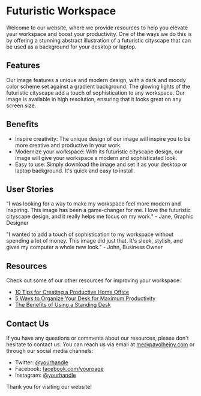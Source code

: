 <!--font:Exo 2-->

# Futuristic Workspace

Welcome to our website, where we provide resources to help you elevate your workspace and boost your productivity. One of the ways we do this is by offering a stunning abstract illustration of a futuristic cityscape that can be used as a background for your desktop or laptop.

## Features

Our image features a unique and modern design, with a dark and moody color scheme set against a gradient background. The glowing lights of the futuristic cityscape add a touch of sophistication to any workspace. Our image is available in high resolution, ensuring that it looks great on any screen size.

## Benefits

-   Inspire creativity: The unique design of our image will inspire you to be more creative and productive in your work.
-   Modernize your workspace: With its futuristic cityscape design, our image will give your workspace a modern and sophisticated look.
-   Easy to use: Simply download the image and set it as your desktop or laptop background. It's quick and easy to install.

## User Stories

"I was looking for a way to make my workspace feel more modern and inspiring. This image has been a game-changer for me. I love the futuristic cityscape design, and it really helps me focus on my work." - Jane, Graphic Designer

"I wanted to add a touch of sophistication to my workspace without spending a lot of money. This image did just that. It's sleek, stylish, and gives my computer a whole new look." - John, Business Owner

## Resources

Check out some of our other resources for improving your workspace:

-   [10 Tips for Creating a Productive Home Office](#)
-   [5 Ways to Organize Your Desk for Maximum Productivity](#)
-   [The Benefits of Using a Standing Desk](#)

## Contact Us

If you have any questions or comments about our resources, please don't hesitate to contact us. You can reach us via email at me@pavolhejny.com or through our social media channels:

-   Twitter: [@yourhandle](#)
-   Facebook: [facebook.com/yourpage](#)
-   Instagram: [@yourhandle](#)

Thank you for visiting our website!

<!--

Write me content for website with wallpaper which alt text is:

"A wallpaper featuring an abstract illustration of a futuristic cityscape, with glowing lights and a dark and moody color scheme, set against a gradient background."

The name/title of the page should not be 1:1 copy of the alt text but rather a real content of the website which is using this wallpaper.

- Use markdown format
- Start with heading
- Heading should be short and concise
- The content should look like a real website
- The website should not be about the wallpaper, wallpaper is just a related background
- Heading should be contain work "wallpaper" or "background"
- Include real sections like references, contact, user stories, etc. use things relevant to the page purpose.
- Feel free to use structure like headings, bullets, numbering, blockquotes, paragraphs, horizontal lines, etc.
- You can use formatting like bold or _italic_
- You can include UTF-8 emojis
- Links should be only #hash anchors (and you can refer to the document itself)
- Do not include images


---


# Futuristic Cityscape Wallpaper for Your Creative Workspace

Welcome to our website! We provide a stunning abstract wallpaper featuring a futuristic cityscape that will give your workspace a unique and creative vibe. Our wallpaper is perfect for anyone who wants to add a touch of modernity to their desktop or laptop.

## Features

Our wallpaper features an abstract illustration of a futuristic cityscape, with glowing lights and a dark and moody color scheme, set against a gradient background. The wallpaper is available in high resolution, ensuring that it looks great on any screen size.

## Benefits

- Enhance your creativity: The unique design of our wallpaper will inspire you to be more creative and productive in your work.
- Modernize your workspace: With its futuristic cityscape design, our wallpaper will give your workspace a modern and sophisticated look.
- Easy to install: Installing our wallpaper is quick and easy. Simply download the image and set it as your desktop background.

## User Stories

"I was looking for a wallpaper that would help me get into the creative mindset when working on my designs. This wallpaper has been a game-changer for me. I love the futuristic cityscape design, and it really helps me focus on my work." - Jane, Graphic Designer

"I wanted to modernize my workspace and make it look more professional. This wallpaper did just that. It's sleek, stylish, and gives my computer a whole new look." - John, Business Owner

## References

Check out some of our other wallpapers:

- [Mountain Landscape](#)
- [Ocean Waves](#)
- [Galaxy Stars](#)

## Contact Us

If you have any questions or comments about our wallpaper, please don't hesitate to contact us. You can reach us via email at me@pavolhejny.com or through our social media channels:

- Twitter: [@yourhandle](#)
- Facebook: [facebook.com/yourpage](#)
- Instagram: [@yourhandle](#)

Thank you for visiting our website!


---


Heading should not include word "wallpaper". The website should not be about the wallpaper itself, wallpaper is just a related background, rewrite whole content.


---


# Elevate Your Workspace with a Futuristic Cityscape

Welcome to our website, where we provide resources to help you elevate your workspace and boost your productivity. One of the ways we do this is by offering a stunning abstract illustration of a futuristic cityscape that can be used as a background for your desktop or laptop.

## Features

Our image features a unique and modern design, with a dark and moody color scheme set against a gradient background. The glowing lights of the futuristic cityscape add a touch of sophistication to any workspace. Our image is available in high resolution, ensuring that it looks great on any screen size.

## Benefits

- Inspire creativity: The unique design of our image will inspire you to be more creative and productive in your work.
- Modernize your workspace: With its futuristic cityscape design, our image will give your workspace a modern and sophisticated look.
- Easy to use: Simply download the image and set it as your desktop or laptop background. It's quick and easy to install.

## User Stories

"I was looking for a way to make my workspace feel more modern and inspiring. This image has been a game-changer for me. I love the futuristic cityscape design, and it really helps me focus on my work." - Jane, Graphic Designer

"I wanted to add a touch of sophistication to my workspace without spending a lot of money. This image did just that. It's sleek, stylish, and gives my computer a whole new look." - John, Business Owner

## Resources

Check out some of our other resources for improving your workspace:

- [10 Tips for Creating a Productive Home Office](#)
- [5 Ways to Organize Your Desk for Maximum Productivity](#)
- [The Benefits of Using a Standing Desk](#)

## Contact Us

If you have any questions or comments about our resources, please don't hesitate to contact us. You can reach us via email at me@pavolhejny.com or through our social media channels:

- Twitter: [@yourhandle](#)
- Facebook: [facebook.com/yourpage](#)
- Instagram: [@yourhandle](#)

Thank you for visiting our website!

-->
